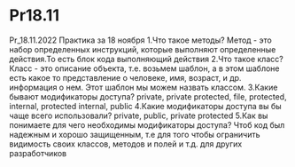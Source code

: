 # Pr18.11
Pr_18.11.2022
Практика за 18 ноября
1.Что такое методы?
Метод - это набор определенных инструкций, которые выполняют определенные действия.То есть блок кода выполняющий действия
2.Что такое класс?
Класс - это описание объекта, т.е. возьмем шаблон, а в этом шаблоне есть какое то представление о человеке, имя, возраст, и др. информация о нем. Этот шаблон мы можем назвать классом.
3.Какие бывают модификаторы доступа?
private, private protected, file, protected, internal, protected internal, public
4.Какие модификаторы доступа вы бы чаще всего использовали?
private, public, private protected
5.Как вы понимаете для чего необходимы модификаторы доступа?
Чтоб код был надежным и хорошо защищенным, т.е для того чтобы ограничить видимость своих классов, методов и полей и т.д. для других разработчиков

